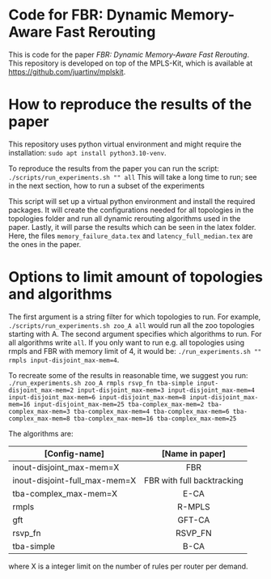# Code for FBR: Dynamic Memory-Aware Fast Rerouting

This is code for the paper *FBR: Dynamic Memory-Aware Fast Rerouting*. This repository is developed on top of the MPLS-Kit, which is available at https://github.com/juartinv/mplskit.


# How to reproduce the results of the paper
This repository uses python virtual environment and might require the installation: `sudo apt install python3.10-venv`.

To reproduce the results from the paper you can run the script: `./scripts/run_experiments.sh "" all`
This will take a long time to run; see in the next section, how to run a subset of the experiments

This script will set up a virtual python environment and install the required packages. It will create the configurations needed for all topologies in the topologies folder and run all dynamic rerouting algorithms used in the paper. Lastly, it will parse the results which can be seen in the latex folder. Here, the files `memory_failure_data.tex` and `latency_full_median.tex` are the ones in the paper. 


# Options to limit amount of topologies and algorithms
The first argument is a string filter for which topologies to run. For example, `./scripts/run_experiments.sh zoo_A all` would run all the zoo topologies starting with A.
The second argument specifies which algorithms to run. For all algorithms write `all`. If you only want to run e.g. all topologies using rmpls and FBR with memory limit of 4, it would be: `./run_experiments.sh "" rmpls input-disjoint_max-mem=4`.

To recreate some of the results in reasonable time, we suggest you run:
```./run_experiments.sh zoo_A rmpls rsvp_fn tba-simple input-disjoint_max-mem=2 input-disjoint_max-mem=3 input-disjoint_max-mem=4 input-disjoint_max-mem=6 input-disjoint_max-mem=8 input-disjoint_max-mem=16 input-disjoint_max-mem=25 tba-complex_max-mem=2 tba-complex_max-mem=3 tba-complex_max-mem=4 tba-complex_max-mem=6 tba-complex_max-mem=8 tba-complex_max-mem=16 tba-complex_max-mem=25```

The algorithms are: 

 [Config-name]                   | [Name in paper]            |
 |-------------------------------|:--------------------------:|
 | inout-disjoint_max-mem=X      | FBR                        |
 | inout-disjoint-full_max-mem=X | FBR with full backtracking |
 | tba-complex_max-mem=X         | E-CA                       |
 | rmpls                         | R-MPLS                     |
 | gft                           | GFT-CA                     |
 | rsvp_fn                       | RSVP_FN                    |
 | tba-simple                    | B-CA                       |

where X is a integer limit on the number of rules per router per demand.

